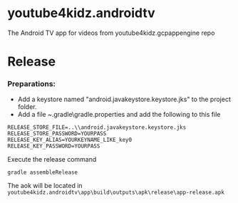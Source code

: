 # youtube4kidz.androidtv
The Android TV app for videos from youtube4kidz.gcpappengine repo



# Release

### Preparations:
 - Add a keystore named "android.javakeystore.keystore.jks" to the project folder.
 - Add a file ~\.gradle\gradle.properties and add the following to this file
 
 
```
RELEASE_STORE_FILE=..\\android.javakeystore.keystore.jks
RELEASE_STORE_PASSWORD=YOURPASS
RELEASE_KEY_ALIAS=YOURKEYNAME_LIKE_key0
RELEASE_KEY_PASSWORD=YOURPASS
```


Execute the release command
```
gradle assembleRelease
```

The aok will be located in `youtube4kidz.androidtv\app\build\outputs\apk\release\app-release.apk`
